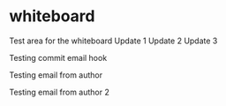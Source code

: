 whiteboard
==========

Test area for the whiteboard
Update 1
Update 2
Update 3


Testing commit email hook


Testing email from author


Testing email from author 2
